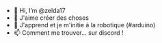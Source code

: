 - 👋 Hi, I’m @zelda17
- 👀 J'aime créer des choses
- 🌱 J'apprend et je m'initie à la robotique (#arduino)
- 📫 Comment me trouver... sur discord ! 

